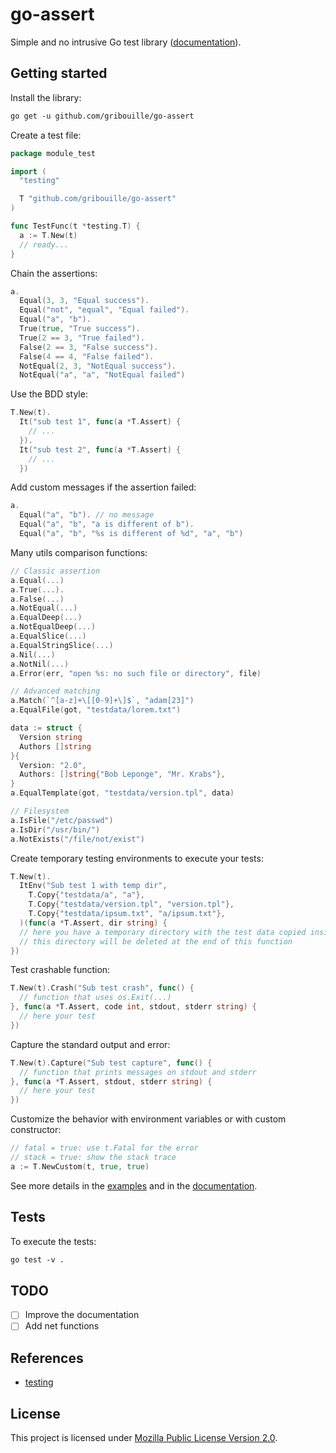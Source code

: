 # go-assert

Simple and no intrusive Go test library ([documentation](https://godoc.org/github.com/gribouille/go-assert)).

## Getting started

Install the library:

```txt
go get -u github.com/gribouille/go-assert
```

Create a test file:

```go
package module_test

import (
  "testing"

  T "github.com/gribouille/go-assert"
)

func TestFunc(t *testing.T) {
  a := T.New(t)
  // ready...
}
```

Chain the assertions:

```go
a.
  Equal(3, 3, "Equal success").
  Equal("not", "equal", "Equal failed").
  Equal("a", "b").
  True(true, "True success").
  True(2 == 3, "True failed").
  False(2 == 3, "False success").
  False(4 == 4, "False failed").
  NotEqual(2, 3, "NotEqual success").
  NotEqual("a", "a", "NotEqual failed")
```

Use the BDD style:

```go
T.New(t).
  It("sub test 1", func(a *T.Assert) {
    // ...
  }).
  It("sub test 2", func(a *T.Assert) {
    // ...
  })
```

Add custom messages if the assertion failed:

```go
a.
  Equal("a", "b"). // no message
  Equal("a", "b", "a is different of b").
  Equal("a", "b", "%s is different of %d", "a", "b")
```

Many utils comparison functions:

```go
// Classic assertion
a.Equal(...)
a.True(...).
a.False(...)
a.NotEqual(...)
a.EqualDeep(...)
a.NotEqualDeep(...)
a.EqualSlice(...)
a.EqualStringSlice(...)
a.Nil(...)
a.NotNil(...)
a.Error(err, "open %s: no such file or directory", file)

// Advanced matching
a.Match(`^[a-z]+\[[0-9]+\]$`, "adam[23]")
a.EqualFile(got, "testdata/lorem.txt")

data := struct {
  Version string
  Authors []string
}{
  Version: "2.0",
  Authors: []string{"Bob Leponge", "Mr. Krabs"},
}
a.EqualTemplate(got, "testdata/version.tpl", data)

// Filesystem
a.IsFile("/etc/passwd")
a.IsDir("/usr/bin/")
a.NotExists("/file/not/exist")
```

Create temporary testing environments to execute your tests:

```go
T.New(t).
  ItEnv("Sub test 1 with temp dir",
    T.Copy{"testdata/a", "a"},
    T.Copy{"testdata/version.tpl", "version.tpl"},
    T.Copy{"testdata/ipsum.txt", "a/ipsum.txt"},
  )(func(a *T.Assert, dir string) {
  // here you have a temporary directory with the test data copied inside
  // this directory will be deleted at the end of this function
})
```

Test crashable function:

```go
T.New(t).Crash("Sub test crash", func() {
  // function that uses os.Exit(...)
}, func(a *T.Assert, code int, stdout, stderr string) {
  // here your test
})
```

Capture the standard output and error:

```go
T.New(t).Capture("Sub test capture", func() {
  // function that prints messages on stdout and stderr
}, func(a *T.Assert, stdout, stderr string) {
  // here your test
})
```

Customize the behavior with environment variables or with custom constructor:

```go
// fatal = true: use t.Fatal for the error
// stack = true: show the stack trace
a := T.NewCustom(t, true, true)
```

See more details in the [examples](./examples) and in the [documentation](https://godoc.org/github.com/gribouille/go-assert).

## Tests

To execute the tests:

```txt
go test -v .
```

## TODO

- [ ] Improve the documentation
- [ ] Add net functions

## References

- [testing](https://golang.org/pkg/testing/)

## License

This project is licensed under [Mozilla Public License Version 2.0](./LICENSE).
